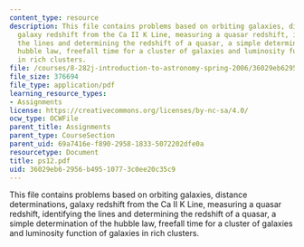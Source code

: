 ```yaml
---
content_type: resource
description: This file contains problems based on orbiting galaxies, distance determinations,
  galaxy redshift from the Ca II K Line, measuring a quasar redshift, identifying
  the lines and determining the redshift of a quasar, a simple determination of the
  hubble law, freefall time for a cluster of galaxies and luminosity function of galaxies
  in rich clusters.
file: /courses/8-282j-introduction-to-astronomy-spring-2006/36029eb62956b49510773c0ee20c35c9_ps12.pdf
file_size: 376694
file_type: application/pdf
learning_resource_types:
- Assignments
license: https://creativecommons.org/licenses/by-nc-sa/4.0/
ocw_type: OCWFile
parent_title: Assignments
parent_type: CourseSection
parent_uid: 69a7416e-f890-2958-1833-5072202dfe0a
resourcetype: Document
title: ps12.pdf
uid: 36029eb6-2956-b495-1077-3c0ee20c35c9
---
```

This file contains problems based on orbiting galaxies, distance determinations, galaxy redshift from the Ca II K Line, measuring a quasar redshift, identifying the lines and determining the redshift of a quasar, a simple determination of the hubble law, freefall time for a cluster of galaxies and luminosity function of galaxies in rich clusters.
